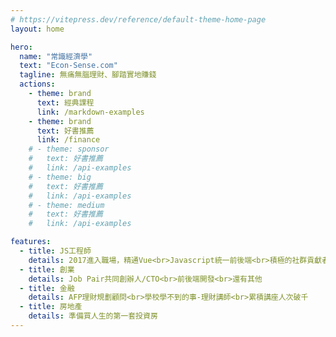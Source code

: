 ```yaml
---
# https://vitepress.dev/reference/default-theme-home-page
layout: home

hero:
  name: "常識經濟學"
  text: "Econ-Sense.com"
  tagline: 無痛無腦理財、腳踏實地賺錢
  actions:
    - theme: brand
      text: 經典課程
      link: /markdown-examples
    - theme: brand
      text: 好書推薦
      link: /finance
    # - theme: sponsor
    #   text: 好書推薦
    #   link: /api-examples
    # - theme: big
    #   text: 好書推薦
    #   link: /api-examples
    # - theme: medium
    #   text: 好書推薦
    #   link: /api-examples

features:
  - title: JS工程師
    details: 2017進入職場，精通Vue<br>Javascript統一前後端<br>積極的社群貢獻者
  - title: 創業
    details: Job Pair共同創辦人/CTO<br>前後端開發<br>還有其他
  - title: 金融
    details: AFP理財規劃顧問<br>學校學不到的事-理財講師<br>累積講座人次破千
  - title: 房地產
    details: 準備買人生的第一套投資房
---
```


